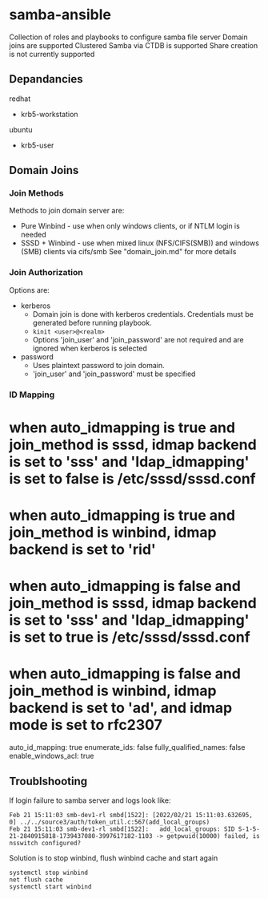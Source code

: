 # samba-ansible

Collection of roles and playbooks to configure samba file server
Domain joins are supported
Clustered Samba via CTDB is supported
Share creation is not currently supported

## Depandancies
redhat
* krb5-workstation

ubuntu
* krb5-user

## Domain Joins
### Join Methods
Methods to join domain server are:
* Pure Winbind - use when only windows clients, or if NTLM login is needed
* SSSD + Winbind - use when mixed linux (NFS/CIFS(SMB)) and windows (SMB) clients via cifs/smb
See "domain_join.md" for more details

### Join Authorization
Options are:
* kerberos
    * Domain join is done with kerberos credentials. Credentials must be generated before running playbook. 
    * `kinit <user>@<realm>`
    * Options 'join_user' and 'join_password' are not required and are ignored when kerberos is selected
* password
    * Uses plaintext password to join domain.
    * 'join_user' and 'join_password' must be specified


### ID Mapping
# when auto_idmapping is true and join_method is sssd, idmap backend is set to 'sss' and 'ldap_idmapping' is set to false is /etc/sssd/sssd.conf
# when auto_idmapping is true and join_method is winbind, idmap backend is set to 'rid'
# when auto_idmapping is false and join_method is sssd, idmap backend is set to 'sss' and 'ldap_idmapping' is set to true is /etc/sssd/sssd.conf
# when auto_idmapping is false and join_method is winbind, idmap backend is set to 'ad', and idmap mode is set to rfc2307
auto_id_mapping: true
enumerate_ids: false
fully_qualified_names: false
enable_windows_acl: true


## Troublshooting
If login failure to samba server and logs look like:
```
Feb 21 15:11:03 smb-dev1-rl smbd[1522]: [2022/02/21 15:11:03.632695,  0] ../../source3/auth/token_util.c:567(add_local_groups)
Feb 21 15:11:03 smb-dev1-rl smbd[1522]:   add_local_groups: SID S-1-5-21-2840915818-1739437080-3997617182-1103 -> getpwuid(10000) failed, is nsswitch configured?
```

Solution is to stop winbind, flush winbind cache and start again
```
systemctl stop winbind
net flush cache
systemctl start winbind
```